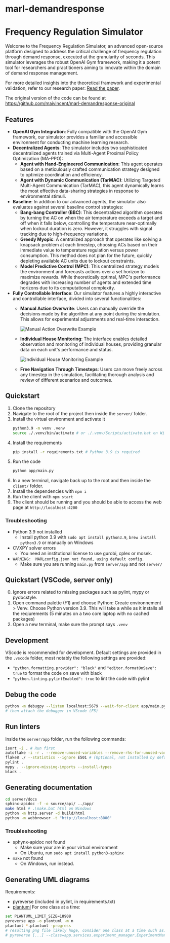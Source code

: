 # marl-demandresponse
# Frequency Regulation Simulator

Welcome to the Frequency Regulation Simulator, an advanced open-source platform designed to address the critical challenge of frequency regulation through demand response, executed at the granularity of seconds. This simulator leverages the robust OpenAI Gym framework, making it a potent tool for researchers and practitioners aiming to innovate within the domain of demand response management.

For more detailed insights into the theoretical framework and experimental validation, refer to our research paper: [Read the paper](https://arxiv.org/abs/2301.02593).

The original version of the code can be found at https://github.com/maivincent/marl-demandresponse-original

## Features

- **OpenAI Gym Integration**: Fully compatible with the OpenAI Gym framework, our simulator provides a familiar and accessible environment for conducting machine learning research.
- **Decentralized Agents**: The simulator includes two sophisticated decentralized agents trained via Multi-Agent Proximal Policy Optimization (MA-PPO):
  - **Agent with Hand-Engineered Communication**: This agent operates based on a meticulously crafted communication strategy designed to optimize coordination and efficiency.
  - **Agent with Dynamic Communication (TarMAC)**: Utilizing Targeted Multi-Agent Communication (TarMAC), this agent dynamically learns the most effective data-sharing strategies in response to environmental stimuli.
- **Baseline**: In addition to our advanced agents, the simulator also evaluates against several baseline control strategies:
  - **Bang-bang Controller (BBC)**: This decentralized algorithm operates by turning the AC on when the air temperature exceeds a target and off when it falls below, controlling the temperature near-optimally when lockout duration is zero. However, it struggles with signal tracking due to high-frequency variations.
  - **Greedy Myopic**: A centralized approach that operates like solving a knapsack problem at each timestep, choosing ACs based on their immediate value to temperature regulation versus power consumption. This method does not plan for the future, quickly depleting available AC units due to lockout constraints.
  - **Model Predictive Control (MPC)**: This centralized strategy models the environment and forecasts actions over a set horizon to maximize rewards. While theoretically optimal, MPC's performance degrades with increasing number of agents and extended time horizons due to its computational complexity.
- **Fully Controllable Interface**: Our simulator features a highly interactive and controllable interface, divided into several functionalities:
  - **Manual Action Overwrite**: Users can manually override the decisions made by the algorithm at any point during the simulation. This allows for experimental adjustments and real-time interaction.

    ![Manual Action Overwrite Example](https://i.ibb.co/PGBdqqL/image-Interface1.png)
  - **Individual House Monitoring**: The interface enables detailed observation and monitoring of individual houses, providing granular data on each unit's performance and status.

    ![Individual House Monitoring Example](https://i.ibb.co/HnswFZx/image-Interface2.png)
  - **Free Navigation Through Timesteps**: Users can move freely across any timestep in the simulation, facilitating thorough analysis and review of different scenarios and outcomes.



## Quickstart
1. Clone the repository
2. Navigate to the root of the project then inside the `server/` folder. 
3. Install the virtual environment and activate it
    ```bash
    python3.9 -m venv .venv
    source ./.venv/bin/activate # or ./.venv/Scripts/activate.bat on Windows
    ```
4. Install the requirements
    ```bash
    pip install -r requirements.txt # Python 3.9 is required
    ```
5. Run the code
    ```bash
    python app/main.py
    ```
6. In a new terminal, navigate back up to the root and then inside the `client/` folder. 
7. Install the dependencies with `npm i` 
8. Run the client with `npm start` 
9. The client should be running and you should be able to access the web page at `http://localhost:4200` 

### Troubleshooting
- Python 3.9 not installed
    - Install python 3.9 with `sudo apt install python3.9`, `brew install python3.9` or manually on Windows
- CVXPY solver errors 
    - You need an institutional license to use gurobi, cplex or mosek.
- `WARNING:  MARLconfig.json not found, using default config.`
    - Make sure you are running `main.py` from `server/app` and not `server/`

## Quickstart (VSCode, server only)
0. Ignore errors related to missing packages such as pylint, mypy or pydocstyle. 
1. Open command palette (F1) and choose Python: Create environnement > Venv. Choose Python version 3.9. This will take a while as it installs all the reqiurements (5 minutes on a two core laptop with no cached packages)
2. Open a new terminal, make sure the prompt says `.venv`

## Development
VScode is recommended for development. Default settings are provided in the `.vscode` folder, most notably the following settings are provided:
- `"python.formatting.provider": "black"` and `"editor.formatOnSave": true` to format the code on save with black
- `"python.linting.pylintEnabled": true` to lint the code with pylint

## Debug the code

```bash
python -m debugpy --listen localhost:5679 --wait-for-client app/main.py
# then attach the debugger in VScode (F5)
```

## Run linters
Inside the `server/app` folder, run the following commands:
```bash
isort -i . # Run first
autoflake -i -r . --remove-unused-variables --remove-rhs-for-unused-variables --ignore-init-module-imports --remove-all-unused-imports # (Optional, not installed by default)
flake8 ./ --statistics --ignore E501 # (Optional, not installed by default, install optional dependency flake8-bugbear)
pylint .
mypy . --ignore-missing-imports --install-types
black .
```

## Generating documentation

```bash
cd server/docs
sphinx-apidoc -f -o source/api/ ../app/
make html # .\make.bat html on Windows
python -m http.server -d build/html
python -m webbrowser -t "http://localhost:8000"
```
### Troubleshooting
- sphynx-apidoc not found
    - Make sure your are in your virtual environment
    - On Ubuntu, run `sudo apt install python3-sphinx`
- `make` not found
    - On Windows, run instead.

## Generating UML diagrams
Requirements:
- pyreverse (included in pylint, in requirements.txt)
- [plantuml](https://plantuml.com/download)
For one class at a time:
```bash
set PLANTUML_LIMIT_SIZE=18908
pyreverse app -o plantuml -m n
plantuml *.plantuml -progress
# resulting png file likely huge, consider one class at a time such as:
# pyreverse [...] --class=app.services.experiment_manager.ExperimentManager
```
